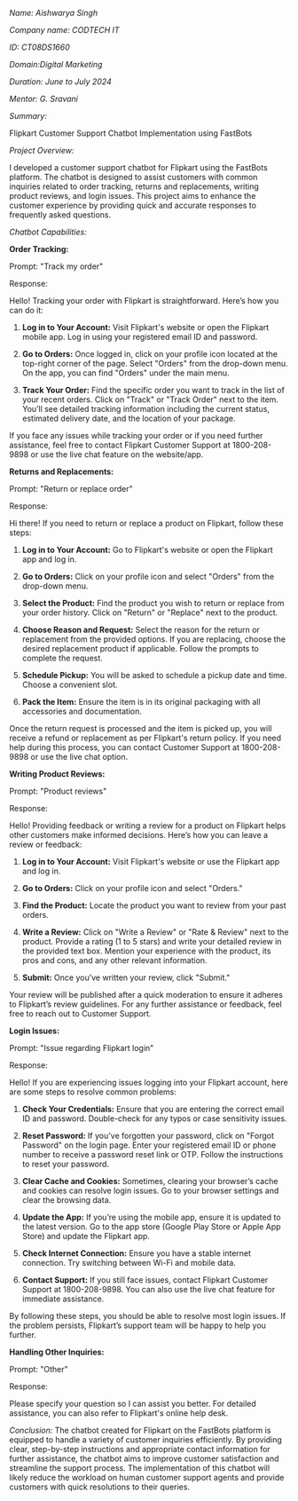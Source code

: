 *Name: Aishwarya Singh*

*Company name: CODTECH IT*

*ID: CT08DS1660*

*Domain:Digital Marketing*

*Duration: June to July 2024*

*Mentor: G. Sravani*

*Summary:*

Flipkart Customer Support Chatbot Implementation using FastBots

*Project Overview:*

I developed a customer support chatbot for Flipkart using the FastBots platform. The chatbot is designed to assist customers with common inquiries related to order tracking, returns and replacements, writing product reviews, and login issues. This project aims to enhance the customer experience by providing quick and accurate responses to frequently asked questions.

*Chatbot Capabilities:*

**Order Tracking:**

Prompt: "Track my order"

Response:

Hello! Tracking your order with Flipkart is straightforward. Here’s how you can do it:

1. **Log in to Your Account:**
   Visit Flipkart's website or open the Flipkart mobile app. Log in using your registered email ID and password.

2. **Go to Orders:**
   Once logged in, click on your profile icon located at the top-right corner of the page. Select "Orders" from the drop-down menu. On the app, you can find "Orders" under the main menu.

3. **Track Your Order:**
   Find the specific order you want to track in the list of your recent orders. Click on "Track" or "Track Order" next to the item. You’ll see detailed tracking information including the current status, estimated delivery date, and the location of your package.

If you face any issues while tracking your order or if you need further assistance, feel free to contact Flipkart Customer Support at 1800-208-9898 or use the live chat feature on the website/app.

**Returns and Replacements:**

Prompt: "Return or replace order"

Response:

Hi there! If you need to return or replace a product on Flipkart, follow these steps:

1. **Log in to Your Account:**
   Go to Flipkart's website or open the Flipkart app and log in.

2. **Go to Orders:**
   Click on your profile icon and select "Orders" from the drop-down menu.

3. **Select the Product:**
   Find the product you wish to return or replace from your order history. Click on "Return" or "Replace" next to the product.

4. **Choose Reason and Request:**
   Select the reason for the return or replacement from the provided options. If you are replacing, choose the desired replacement product if applicable. Follow the prompts to complete the request.

5. **Schedule Pickup:**
   You will be asked to schedule a pickup date and time. Choose a convenient slot.

6. **Pack the Item:**
   Ensure the item is in its original packaging with all accessories and documentation.

Once the return request is processed and the item is picked up, you will receive a refund or replacement as per Flipkart's return policy. If you need help during this process, you can contact Customer Support at 1800-208-9898 or use the live chat option.

**Writing Product Reviews:**

Prompt: "Product reviews"

Response:

Hello! Providing feedback or writing a review for a product on Flipkart helps other customers make informed decisions. Here’s how you can leave a review or feedback:

1. **Log in to Your Account:**
   Visit Flipkart's website or use the Flipkart app and log in.

2. **Go to Orders:**
   Click on your profile icon and select "Orders."

3. **Find the Product:**
   Locate the product you want to review from your past orders.

4. **Write a Review:**
   Click on "Write a Review" or "Rate & Review" next to the product. Provide a rating (1 to 5 stars) and write your detailed review in the provided text box. Mention your experience with the product, its pros and cons, and any other relevant information.

5. **Submit:**
   Once you’ve written your review, click "Submit."

Your review will be published after a quick moderation to ensure it adheres to Flipkart’s review guidelines. For any further assistance or feedback, feel free to reach out to Customer Support.

**Login Issues:**

Prompt: "Issue regarding Flipkart login"

Response:

Hello! If you are experiencing issues logging into your Flipkart account, here are some steps to resolve common problems:

1. **Check Your Credentials:**
   Ensure that you are entering the correct email ID and password. Double-check for any typos or case sensitivity issues.

2. **Reset Password:**
   If you’ve forgotten your password, click on "Forgot Password" on the login page. Enter your registered email ID or phone number to receive a password reset link or OTP. Follow the instructions to reset your password.

3. **Clear Cache and Cookies:**
   Sometimes, clearing your browser’s cache and cookies can resolve login issues. Go to your browser settings and clear the browsing data.

4. **Update the App:**
   If you’re using the mobile app, ensure it is updated to the latest version. Go to the app store (Google Play Store or Apple App Store) and update the Flipkart app.

5. **Check Internet Connection:**
   Ensure you have a stable internet connection. Try switching between Wi-Fi and mobile data.

6. **Contact Support:**
   If you still face issues, contact Flipkart Customer Support at 1800-208-9898. You can also use the live chat feature for immediate assistance.

By following these steps, you should be able to resolve most login issues. If the problem persists, Flipkart’s support team will be happy to help you further.

**Handling Other Inquiries:**

Prompt: "Other"

Response:

Please specify your question so I can assist you better. For detailed assistance, you can also refer to Flipkart's online help desk.

*Conclusion:*
The chatbot created for Flipkart on the FastBots platform is equipped to handle a variety of customer inquiries efficiently. By providing clear, step-by-step instructions and appropriate contact information for further assistance, the chatbot aims to improve customer satisfaction and streamline the support process. The implementation of this chatbot will likely reduce the workload on human customer support agents and provide customers with quick resolutions to their queries.
